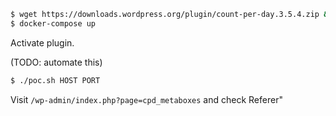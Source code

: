```sh
$ wget https://downloads.wordpress.org/plugin/count-per-day.3.5.4.zip && unzip count-per-day.3.5.4.zip && rm count-per-day.3.5.4.zip
$ docker-compose up
```

Activate plugin.

(TODO: automate this)

```sh
$ ./poc.sh HOST PORT
```

Visit `/wp-admin/index.php?page=cpd_metaboxes` and check Referer"
